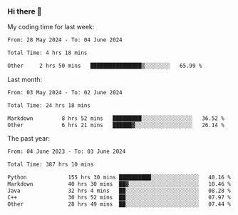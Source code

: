 ### Hi there 👋

My coding time for last week:

<!--START_SECTION:week-->

```txt
From: 28 May 2024 - To: 04 June 2024

Total Time: 4 hrs 18 mins

Other     2 hrs 50 mins   ████████████████▒░░░░░░░░   65.99 %
```

<!--END_SECTION:week-->

Last month:

<!--START_SECTION:month-->

```txt
From: 03 May 2024 - To: 02 June 2024

Total Time: 24 hrs 18 mins

Markdown         8 hrs 52 mins   █████████░░░░░░░░░░░░░░░░   36.52 %
Other            6 hrs 21 mins   ██████▓░░░░░░░░░░░░░░░░░░   26.14 %
```

<!--END_SECTION:month-->

The past year:

<!--START_SECTION:year-->

```txt
From: 04 June 2023 - To: 03 June 2024

Total Time: 387 hrs 10 mins

Python             155 hrs 30 mins ██████████░░░░░░░░░░░░░░░   40.16 %
Markdown           40 hrs 30 mins  ██▓░░░░░░░░░░░░░░░░░░░░░░   10.46 %
Java               32 hrs 4 mins   ██░░░░░░░░░░░░░░░░░░░░░░░   08.28 %
C++                30 hrs 52 mins  ██░░░░░░░░░░░░░░░░░░░░░░░   07.97 %
Other              28 hrs 49 mins  ██░░░░░░░░░░░░░░░░░░░░░░░   07.44 %
```

<!--END_SECTION:year-->

